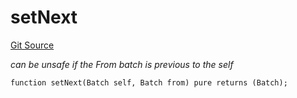 # setNext
[Git Source](https://github.com/lidofinance/community-staking-module/blob/86cbb28dad521bfac5576c8a7b405bc33b32f44d/src/lib/QueueLib.sol)

*can be unsafe if the From batch is previous to the self*


```solidity
function setNext(Batch self, Batch from) pure returns (Batch);
```

